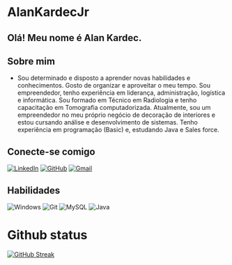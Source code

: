 # AlanKardecJr

## Olá! Meu nome é Alan Kardec.

## Sobre mim

- Sou determinado e disposto a aprender novas habilidades e conhecimentos. Gosto de organizar e aproveitar o meu tempo. Sou empreendedor, tenho experiência em liderança, administração, logística e informática. Sou formado em Técnico em Radiologia e tenho capacitação em Tomografia computadorizada. Atualmente, sou um empreendedor no meu próprio negócio de decoração de interiores e estou cursando análise e desenvolvimento de sistemas. Tenho experiência em programação (Basic) e, estudando Java e Sales force.

## Conecte-se comigo
[![LinkedIn](https://img.shields.io/badge/LinkedIn-0077B5?style=for-the-badge&logo=linkedin&logoColor=white)](https://www.linkedin.com/in/alan-kardec-sampaio-lopes-jr-1420aa160/)
[![GitHub](https://img.shields.io/badge/GitHub-100000?style=for-the-badge&logo=github&logoColor=white)](https://github.com/alankardecjr)
[![Gmail](https://img.shields.io/badge/Gmail-333333?style=for-the-badge&logo=gmail&logoColor=red)](https://mail.google.com/mail/u/0/?tab=rm&ogbl#inboxL)

## Habilidades
![Windows](https://img.shields.io/badge/Windows-000?style=for-the-badge&logo=windows&logoColor=2CA5E0)
![Git](https://img.shields.io/badge/GIT-E44C30?style=for-the-badge&logo=git&logoColor=white)
![MySQL](https://img.shields.io/badge/MySQL-00000F?style=for-the-badge&logo=mysql&logoColor=white)
![Java](https://img.shields.io/badge/java-%23ED8B00.svg?style=for-the-badge&logo=openjdk&logoColor=white)


# Github status

[![GitHub Streak](https://streak-stats.demolab.com/?user=alankardecjr&theme=orangew&background=789&border=10A3DC&dates=FFF)](https://git.io/streak-stats)
